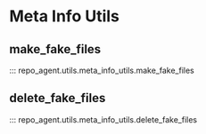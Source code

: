# Meta Info Utils

## make_fake_files
::: repo_agent.utils.meta_info_utils.make_fake_files

## delete_fake_files
::: repo_agent.utils.meta_info_utils.delete_fake_files

